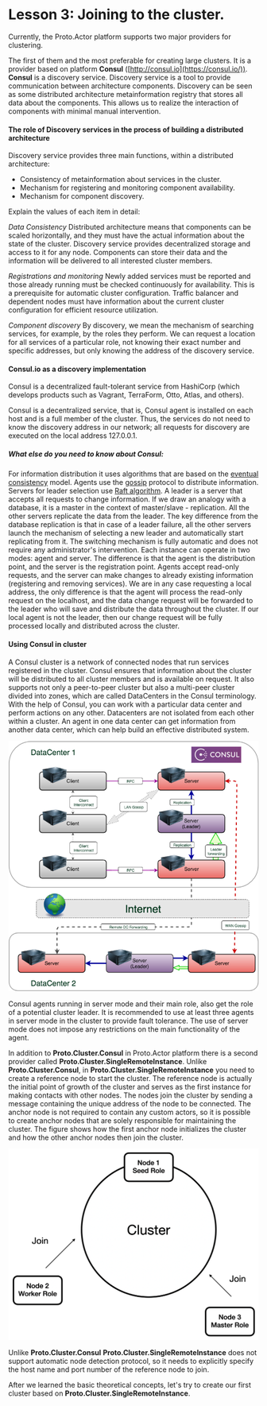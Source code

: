 # Lesson 3:  Joining to the cluster.

Currently, the Proto.Actor platform supports two major providers for clustering. 

The first of them and the most preferable for creating large clusters. It is a provider based on platform **Consul** ([http://consul.io](https://consul.io/)). **Consul** is a discovery service. Discovery service is a tool to provide communication between architecture components. Discovery can be seen as some distributed architecture metainformation registry that stores all data about the components. This allows us to realize the interaction of components with minimal manual intervention.

#### The role of Discovery services in the process of building a distributed architecture

Discovery service provides three main functions, within a distributed architecture:

- Consistency of metainformation about services in the cluster.
- Mechanism for registering and monitoring component availability.
- Mechanism for component discovery.

Explain the values of each item in detail:

*Data Consistency*
Distributed architecture means that components can be scaled horizontally, and they must have the actual information about the state of the cluster. Discovery service provides decentralized storage and access to it for any node. Components can store their data and the information will be delivered to all interested cluster members.

*Registrations and monitoring*
Newly added services must be reported and those already running must be checked continuously for availability. This is a prerequisite for automatic cluster configuration.  Traffic balancer and dependent nodes must have information about the current cluster configuration for efficient resource utilization.

*Сomponent discovery*
By discovery, we mean the mechanism of searching services, for example, by the roles they perform. We can request a location for all services of a particular role, not knowing their exact number and specific addresses, but only knowing the address of the discovery service.

#### Consul.io as a discovery implementation

Consul is a decentralized fault-tolerant service from HashiCorp (which develops products such as Vagrant, TerraForm, Otto, Atlas, and others).

Consul is a decentralized service, that is, Consul agent is installed on each host and is a full member of the cluster. Thus, the services do not need to know the discovery address in our network; all requests for discovery are executed on the local address 127.0.0.1.

##### What else do you need to know about Consul:

For information distribution it uses algorithms that are based on the [eventual consistency](https://en.wikipedia.org/wiki/Eventual_consistency) model. Agents use the [gossip](https://en.wikipedia.org/wiki/Gossip_protocol) protocol to distribute information.
Servers for leader selection use [Raft algorithm](https://raft.github.io/). A leader is a server that accepts all requests to change information. If we draw an analogy with a database, it is a master in the context of master/slave - replication. All the other servers replicate the data from the leader. The key difference from the database replication is that in case of a leader failure, all the other servers launch the mechanism of selecting a new leader and automatically start replicating from it. The switching mechanism is fully automatic and does not require any administrator's intervention. Each instance can operate in two modes: agent and server. The difference is that the agent is the distribution point, and the server is the registration point. Agents accept read-only requests, and the server can make changes to already existing information (registering and removing services). We are in any case requesting a local address, the only difference is that the agent will process the read-only request on the localhost, and the data change request will be forwarded to the leader who will save and distribute the data throughout the cluster. If our local agent is not the leader, then our change request will be fully processed locally and distributed across the cluster.

#### Using Consul in cluster

A Consul cluster is a network of connected nodes that run services registered in the cluster. Consul ensures that information about the cluster will be distributed to all cluster members and is available on request. It also supports not only a peer-to-peer cluster but also a multi-peer cluster divided into zones, which are called DataCenters in the Consul terminology. With the help of Consul, you can work with a particular data center and perform actions on any other. Datacenters are not isolated from each other within a cluster. An agent in one data center can get information from another data center, which can help build an effective distributed system.

![](images/8_3_1.png)

Consul agents running in server mode and their main role, also get the role of a potential cluster leader. It is recommended to use at least three agents in server mode in the cluster to provide fault tolerance. The use of server mode does not impose any restrictions on the main functionality of the agent.

In addition to **Proto.Cluster.Consul** in Proto.Actor platform there is a second provider called **Proto.Cluster.SingleRemoteInstance**.  Unlike **Proto.Cluster.Consul**, in **Proto.Cluster.SingleRemoteInstance** you need to create a reference node to start the cluster. The reference node is actually the initial point of growth of the cluster and serves as the first instance for making contacts with other nodes. The nodes join the cluster by sending a message containing the unique address of the node to be connected. The anchor node is not required to contain any custom actors, so it is possible to create anchor nodes that are solely responsible for maintaining the cluster. The figure shows how the first anchor node initializes the cluster and how the other anchor nodes then join the cluster.

![](images/8_3_2.png)

Unlike **Proto.Cluster.Consul** **Proto.Cluster.SingleRemoteInstance** does not support automatic node detection protocol, so it needs to explicitly specify the host name and port number of the reference node to join. 

After we learned the basic theoretical concepts, let's try to create our first cluster based on **Proto.Cluster.SingleRemoteInstance**.





